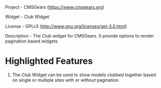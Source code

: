 Project 	- CMSGears (https://www.cmsgears.org)

Widget  	- Club Widget

License 	- GPLv3 (http://www.gnu.org/licenses/gpl-3.0.html)

Description - The Club widget for CMSGears. It provide options to render pagination based widgets.

Highlighted Features
=========================================
1. The Club Widget can be used to show models clubbed together based on single or multiple sites with or without pagination.
